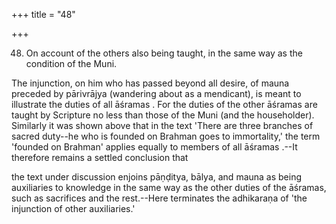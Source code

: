 +++
title = "48"

+++


48. On account of the others also being taught, in the same way as the condition of the Muni.

The injunction, on him who has passed beyond all desire, of mauna preceded by pārivrājya (wandering about as a mendicant), is meant to illustrate the duties of all āśramas . For the duties of the other āśramas are taught by Scripture no less than those of the Muni (and the householder). Similarly it was shown above that in the text 'There are three branches of sacred duty--he who is founded on Brahman goes to immortality,' the term 'founded on Brahman' applies equally to members of all āśramas .--It therefore remains a settled conclusion that

the text under discussion enjoins pāṇḍitya, bālya, and mauna as being auxiliaries to knowledge in the same way as the other duties of the āśramas, such as sacrifices and the rest.--Here terminates the adhikaraṇa of 'the injunction of other auxiliaries.'

